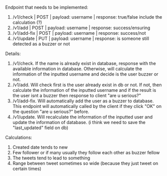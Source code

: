 Endpoint that needs to be implemented:
1. /v1/check | POST | payload: username | response: true/false include the calculation (?)
2. /v1/add | POST | payload: username | response: success/ensuring
3. /v1/add-fix | POST | payload: username | response: success/not
4. /v1/update | PUT | payload: username | response: is someone still detected as a buzzer or not

Details:
1. /v1/check. If the name is already exist in database, response with the available information in database. Otherwise, will calculate the information of the inputted username and decide is the user buzzer or not.
2. /v1/add. Will check first is the user already exist in db or not. If not, then calculate the information of the inputted username and if the result is the user isnt a buzzer then response to client "are u serious?"
3. /v1/add-fix. Will automatically add the user as a buzzer to database. This endpoint will automatically called by the client if they click "OK" on the question "are u serious?" before.
4. /v1/update. Will recalculate the information of the inputted user and update the information of database. (i think we need to save the "last_updated" field on  db)

Calculations:
1. Created date tends to new
2. Few follower or if many usually they follow each other as buzzer fellow
3. The tweets tend to lead to something
4. Range between tweet sometimes so wide (because they just tweet on certain times)